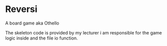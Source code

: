 # Reversi

A board game aka Othello

The skeleton code is provided by my lecturer
i am responsible for the game logic inside and the file io function.

